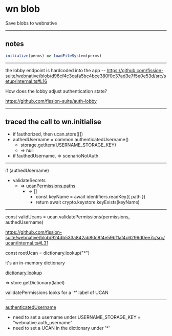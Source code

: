 # wn blob

Save blobs to webnative

-------------------------------------

## notes

```js
initialize(perms) => loadFileSystem(perms)
```

-------------------------------------------------------------

the lobby endpoint is hardcoded into the app -- https://github.com/fission-suite/webnative/blob/d96cf4c3cafa5bc4bce380f0c37ad3e7f5e0e53d/src/setup/internal.ts#L16

How does the lobby adjust authentication state?

https://github.com/fission-suite/auth-lobby


---------------------------------------------------------------------


## traced the call to wn.initialise

* if !authorized, then ucan.store([])
* authedUsername = common.authenticatedUsername()
  - storage.getItem(USERNAME_STORAGE_KEY)
  - => null
* if !authedUsername, => scenarioNotAuth

---------------------------------------

if (authedUsername)
  - validateSecrets
    + => [ucanPermissions.paths](https://github.com/fission-suite/webnative/blob/924db533a842ab80c8f4e59bf1af4c6296d0ee7c/src/ucan/permissions.ts#L47)
      - => []
        - const keyName = await identifiers.readKey({ path })
        - return await crypto.keystore.keyExists(keyName)


---------------------------------------------------------

const validUcans = ucan.validatePermissions(permissions, authedUsername)

https://github.com/fission-suite/webnative/blob/924db533a842ab80c8f4e59bf1af4c6296d0ee7c/src/ucan/internal.ts#L31


const rootUcan = dictionary.lookup("*")

it's an in-memory dictionary

[dictionary.lookup](https://github.com/fission-suite/webnative/blob/924db533a842ab80c8f4e59bf1af4c6296d0ee7c/src/ucan/dictionary.ts#L67)

=> store.getDictionary(label)

validatePermissions looks for a '*' label of UCAN

-----------------------------------------------------------

[authenticatedUsername](https://github.com/fission-suite/webnative/blob/924db533a842ab80c8f4e59bf1af4c6296d0ee7c/src/common/index.ts#L21)

* need to set a username under USERNAME_STORAGE_KEY = "webnative.auth_username"
* need to set a UCAN in the dictionary under '*'



